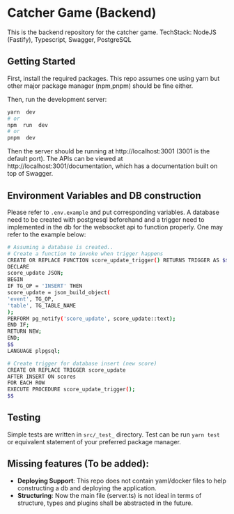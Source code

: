 # Catcher Game (Backend)

This is the backend repository for the catcher game.
TechStack: NodeJS (Fastify), Typescript, Swagger, PostgreSQL

## Getting Started

First, install the required packages. This repo assumes one using yarn but other major package manager (npm,pnpm) should be fine either.

Then, run the development server:

```bash
yarn  dev
# or
npm  run  dev
# or
pnpm  dev
```

Then the server should be running at http://localhost:3001 (3001 is the default port).
The APIs can be viewed at http://localhost:3001/documentation, which has a documentation built on top of Swagger.

## Environment Variables and DB construction

Please refer to `.env.example` and put corresponding variables.
A database need to be created with postgresql beforehand and a trigger need to implemented in the db for the websocket api to function properly.
One may refer to the example below:

```bash
# Assuming a database is created..
# Create a function to invoke when trigger happens
CREATE OR REPLACE FUNCTION score_update_trigger() RETURNS TRIGGER AS $$
DECLARE
score_update JSON;
BEGIN
IF TG_OP = 'INSERT' THEN
score_update = json_build_object(
'event', TG_OP,
'table', TG_TABLE_NAME
);
PERFORM pg_notify('score_update', score_update::text);
END IF;
RETURN NEW;
END;
$$
LANGUAGE plpgsql;

# Create trigger for database insert (new score)
CREATE OR REPLACE TRIGGER score_update
AFTER INSERT ON scores
FOR EACH ROW
EXECUTE PROCEDURE score_update_trigger();
$$
```

## Testing

Simple tests are written in `src/_test_` directory.
Test can be run `yarn test` or equivalent statement of your preferred package manager.

## Missing features (To be added):

- **Deploying Support**: This repo does not contain yaml/docker files to help constructing a db and deploying the application.
- **Structuring**: Now the main file (server.ts) is not ideal in terms of structure, types and plugins shall be abstracted in the future.
